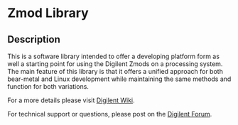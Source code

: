 # Zmod Library

## Description

This is a software library intended to offer a developing platform form as well a starting point for using the Digilent Zmods on a processing system. The main feature of this library is that it offers a unified approach for both bear-metal and Linux development while maintaining the same methods and function for both variations.

For a more details please visit [Digilent Wiki](https://github.com/Digilent/zmodlib).

For technical support or questions, please post on the [Digilent Forum](forum.digilentinc.com).
